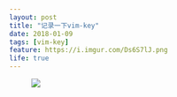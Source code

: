 ```yaml
---
layout: post
title: "记录一下vim-key"
date: 2018-01-09
tags: [vim-key]
feature: https://i.imgur.com/Ds6S7lJ.png
life: true
---
```


<figure class="clipboard">
    <a href="{{ site.staticUrl }}/image/png/vim-key.png"><img src="{{ site.staticUrl }}/image/png/vim-key.png" /></a>
</figure>
